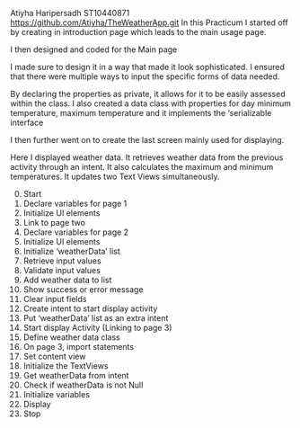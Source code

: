 Atiyha Haripersadh
ST10440871
https://github.com/Atiyha/TheWeatherApp.git
In this Practicum I started off by creating in introduction page which leads to the main usage page.
 
 

I then designed and coded for the Main page
 
I made sure to design it in a way that made it look sophisticated. I ensured that there were multiple ways to input the specific forms of data needed. 
 
 

 

By declaring the properties as private, it allows for it to be easily assessed within the class.
I also created a data class with properties for day minimum temperature, maximum temperature and it implements the ‘serializable interface

I then further went on to create the last screen mainly used for displaying. 
 


 

Here I displayed weather data. It retrieves weather data from the previous activity through an intent. It also calculates the maximum and minimum temperatures. It updates two Text Views simultaneously.

0.	Start
1.	Declare variables for page 1
2.	Initialize UI elements 
3.	Link to page two
4.	Declare variables for page 2
5.	Initialize UI elements
6.	Initialize ‘weatherData’ list
7.	Retrieve input values
8.	Validate input values
9.	Add weather data to list
10.	Show success or error message
11.	Clear input fields
12.	Create intent to start display activity
13.	Put ‘weatherData’ list as an extra intent
14.	Start display Activity (Linking to page 3)
15.	Define weather data class
16.	 On page 3, import statements
17.	Set content view 
18.	Initialize the TextViews
19.	Get weatherData from intent
20.	Check if weatherData is not Null
21.	Initialize variables
22.	Display
23.	Stop 
